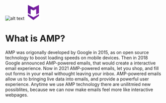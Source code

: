 ![alt text](https://www.litmus.com/wp-content/uploads/2020/04/gmail-rolls-out-support-for-amp.png "amp+gmail")
![alt text](https://github.com/adam-p/markdown-here/raw/master/src/common/images/icon48.png "Logo Title Text 1")
# What is AMP?

 AMP was origonally developed by Google in 2015, as on open source technology to boost loading speeds on mobile devices.
 Then in 2018 Google announced AMP-powered emails, that would create a interactive email experience.
 Now in 2021 AMP-powered emails, let you shop, and fill out forms in your email withought leaving your inbox.
 AMP-powered emails allow us to bringing live data into emails, and provide a powerful user experience.
 Anytime we use AMP technology there are unilitmied new possiblites, because we can now make emails feel more like interactive webpages.
